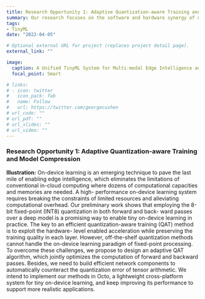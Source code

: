 ```yaml
---
title: Research Opportunity 1: Adaptive Quantization-aware Training and Model Compression.
summary: Our research focuses on the software and hardware synergy of on-device learning techniques, covering the scope of model-level neural network design, algorithm-level training optimization and hardware-level arithmetic acceleration.
tags:
- TinyML
date: "2022-04-05"

# Optional external URL for project (replaces project detail page).
external_link: ""

image:
  caption: A Unified TinyML System for Multi-modal Edge Intelligence and Real-time Visual Perception
  focal_point: Smart

# links:
# - icon: twitter
#   icon_pack: fab
#   name: Follow
#   url: https://twitter.com/georgecushen
# url_code: ""
# url_pdf: ""
# url_slides: ""
# url_video: ""
---
```


### Research Opportunity 1: Adaptive Quantization-aware Training and Model Compression

**Illustration:** On-device learning is an emerging technique to pave the last mile of enabling edge intelligence, which eliminates the limitations of conventional in-cloud computing where dozens of computational capacities and memories are needed. A high- performance on-device learning system requires breaking the constraints of limited resources and alleviating computational overhead. Our preliminary work shows that employing the 8-bit fixed-point (INT8) quantization in both forward and back- ward passes over a deep model is a promising way to enable tiny on-device learning in practice. The key to an efficient quantization-aware training (QAT) method is to exploit the hardware- level enabled acceleration while preserving the training quality in each layer. However, off-the-shelf quantization methods cannot handle the on-device learning paradigm of fixed-point processing. To overcome these challenges, we propose to design an adaptive QAT algorithm, which jointly optimizes the computation of forward and backward passes. Besides, we need to build efficient network components to automatically counteract the quantization error of tensor arithmetic. We intend to implement our methods in Octo, a lightweight cross-platform system for tiny on-device learning, and keep improving its performance to support more realistic applications.
